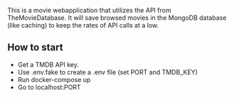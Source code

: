 This is a movie webapplication that utilizes the API from TheMovieDatabase. It will save browsed movies in the MongoDB database (like caching) to keep the rates of API calls at a low.

## How to start
* Get a TMDB API key.
* Use .env.fake to create a .env file (set PORT and TMDB_KEY)
* Run docker-compose up
* Go to localhost:PORT